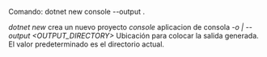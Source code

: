 Comando: dotnet new console --output .

*dotnet new* crea un nuevo proyecto
*console* aplicacion de consola
*-o | --output <OUTPUT_DIRECTORY>* Ubicación para colocar la salida generada. El valor predeterminado es el directorio actual.

